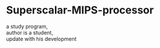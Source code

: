 # Superscalar-MIPS-processor

a study program,  
author is a student,  
update with his development
